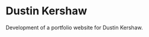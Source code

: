 <!--
  id: 2104
  slug: dustin-kershaw
  type: fortpolio
  content: <p>Development of a portfolio website for Dustin Kershaw.</p> 
  categories: 
  tags: HTML,Javascript,Wordpress,video,interaction design,concept
  datefrom: 2011-08-01
  dateto: 2011-10-01
  incv: false
  inportfolio: true
  clients: Dustin Kershaw
  collaboration: 
  prizes: 
  thumbnail: dustin1.jpg
  image: dustin1.jpg
  images: dustin1.jpg,dustin2.jpg,dustin3.jpg,dustin4.jpg
-->

# Dustin Kershaw

<p>Development of a portfolio website for Dustin Kershaw.</p>

